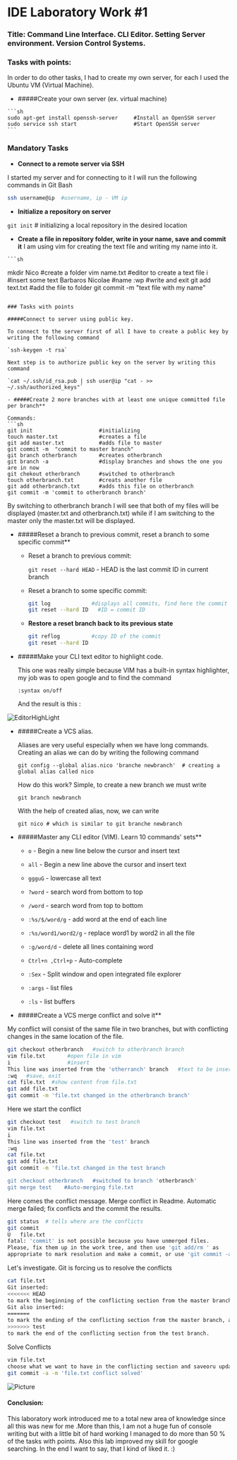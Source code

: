 # IDE Laboratory Work #1

### Title: Command Line Interface. CLI Editor. Setting Server environment. Version Control Systems.

### Tasks with points:

In order to do other tasks, I had to create my own server, for each I used the Ubuntu VM (Virtual Machine).

   - #####Create your own server (ex. virtual machine)

    ```sh
    sudo apt-get install openssh-server     #Install an OpenSSH server
    sudo service ssh start                  #Start OpenSSH server
    ```


### Mandatory Tasks
   - **Connect to a remote server via SSH**

  I started my server and for connecting to it I will run the following commands in Git Bash

  ```sh
  ssh username@ip  #username, ip - VM ip 
  ```

   - **Initialize a repository on server**
   
  `git init`   # initializing a local repository in the desired location
   - **Create a file in repository folder, write in your name, save and commit it**
  I am using vim for creating the text file and writing my name into it.

    ```sh
   mkdir Nico                    #create a folder
   vim name.txt                  #editor to create a text file
   i                             #insert some text
   Barbaros Nicolae              #name
   :wp                           #write and exit
   git add text.txt              #add the file to folder
   git commit -m "text file with my name"
   ```

### Tasks with points

#####Connect to server using public key.
   
To connect to the server first of all I have to create a public key by writing the following command

`ssh-keygen -t rsa` 

Next step is to authorize public key on the server by writing this command

`cat ~/.ssh/id_rsa.pub | ssh user@ip "cat - >> ~/.ssh/authorized_keys"`

- #####Create 2 more branches with at least one unique committed file per branch**

   Commands:
  ```sh
  git init                     #initializing
  touch master.txt             #creates a file    
  git add master.txt           #adds file to master
  git commit -m  "commit to master branch"
  git branch otherbranch       #creates otherbranch
  git branch -a                #display branches and shows the one you are in now
  git chekout otherbranch      #switched to otherbranch
  touch otherbranch.txt        #creats another file
  git add otherbranch.txt      #adds this file on otherbranch
  git commit -m 'commit to otherbranch branch'
  ```
  By switching to otherbranch branch I will see that both of my files will be displayed (master.txt and otherbranch.txt) while if I am switching to the master only the master.txt will be displayed.

  
- #####Reset a branch to previous commit, reset a branch to some specific commit**

     - Reset a branch to previous commit:

       `git reset --hard HEAD`   - HEAD is the last commit ID in  current branch

     - Reset a branch to some specific commit:

       ```sh
       git log             #displays all commits, find here the commit to reset
       git reset --hard ID   #ID = commit ID
       ```
   - **Restore a reset branch back to its previous state**
      ```sh
      git reflog          #copy ID of the commit
      git reset --hard ID
      ```

- #####Make your CLI text editor to highlight code.
   
    This one was really simple because  VIM has a built-in syntax highlighter, my job was to open google and to find the command
    
    `:syntax on/off` 
    
    And the result is this :

![EditorHighLight](https://raw.githubusercontent.com/TUM-FAF/FAF-121-Barbaros-Nicolae/master/IDE/Lab%231/EditorHighLight.png)

- #####Create a VCS alias.

  Aliases are very useful especially when we have long commands. Creating an alias we can do by writing the following command

  `git config --global alias.nico 'branche newbranch'  # creating a global alias called nico`

  How do this work? Simple, to create a new branch we must write 
  
  `git branch newbranch`

  With the help of created alias, now, we can write 
  
  `git nico # which is similar to git branche newbranch `


- #####Master any CLI editor (VIM). Learn 10 commands' sets**
       
    - `o` - Begin a new line below the cursor and insert text

    - `all` - Begin a new line above the cursor and insert text

    - `ggguG` - lowercase all text

    - `?word` - search word from bottom to top

    - `/word` - search word from top to bottom

    - `:%s/$/word/g` - add word at the end of each line

    - `:%s/word1/word2/g` - replace word1  by word2 in all  the file

    - `:g/word/d`  - delete all lines containing word

    - `Ctrl+n ,Ctrl+p` - Auto-complete

    - `:Sex` - Split window and open integrated file explorer

    - `:args` - list files

    - `:ls` - list buffers


- #####Create a VCS merge conflict and solve it**
   
 My conflict will consist of the same file in two branches, but with conflicting changes in the same location of the file.

```sh
git checkout otherbranch   #switch to otherbranch branch
vim file.txt       #open file in vim
i                  #insert
This line was inserted from the 'otherranch' branch   #text to be inserted
:wq   #save, exit
cat file.txt  #show content from file.txt
git add file.txt 
git commit -m 'file.txt changed in the otherbranch branch'
```
Here we start the conflict

```sh
git checkout test   #switch to test branch
vim file.txt 
i
This line was inserted from the 'test' branch
:wq
cat file.txt
git add file.txt
git commit -m 'file.txt changed in the test branch

git checkout otherbranch   #switched to branch 'otherbranch'
git merge test    #Auto-merging file.txt 
```
Here comes the conflict message. Merge conflict in Readme. Automatic merge failed; fix conflicts and the commit the results.

```sh
git status  # tells where are the conflicts
git commit
U   file.txt
fatal: 'commit' is not possible because you have unmerged files.
Please, fix them up in the work tree, and then use 'git add/rm ' as
appropriate to mark resolution and make a commit, or use 'git commit -a'.

```
Let's investigate. Git is forcing us to resolve the conflicts
```sh
cat file.txt
Git inserted:
<<<<<<< HEAD
to mark the beginning of the conflicting section from the master branch (where the HEAD reference is pointing).
Git also inserted:
=======
to mark the ending of the conflicting section from the master branch, and inserted:
>>>>>>> test
to mark the end of the conflicting section from the test branch.
```
Solve Conflicts
```sh
vim file.txt  
choose what we want to have in the conflicting section and saveoru updated version
git commit -a -m 'file.txt conflict solved'
```
![Picture](https://raw.githubusercontent.com/TUM-FAF/FAF-121-Barbaros-Nicolae/master/IDE/Lab%231/Conflict%20Resolved.png)
#### Conclusion:
 
 This laboratory work introduced me to a total new area of knowledge since all this was new for me .More than this, I am not a huge fun of console writing but with a little bit of hard working I managed to do more than 50 % of the tasks with points. Also this lab improved my skill for google searching.
 In the end I want to say, that I kind of liked it. :)
